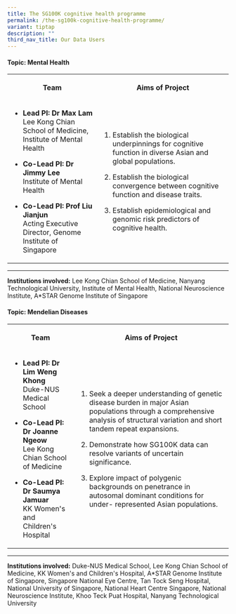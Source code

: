```yaml
---
title: The SG100K cognitive health programme
permalink: /the-sg100k-cognitive-health-programme/
variant: tiptap
description: ""
third_nav_title: Our Data Users
---
```

<h4><strong>Topic: Mental Health</strong></h4>
<table style="minWidth: 50px">
<colgroup>
<col>
<col>
</colgroup>
<tbody>
<tr>
<th rowspan="1" colspan="1">
<p>Team</p>
</th>
<th rowspan="1" colspan="1">
<p>Aims of Project</p>
</th>
</tr>
<tr>
<td rowspan="1" colspan="1">
<ul data-tight="true" class="tight">
<li>
<p><strong>Lead PI: Dr Max Lam</strong>
<br>Lee Kong Chian School of Medicine, Institute of Mental Health</p>
</li>
<li>
<p><strong>Co-Lead PI: Dr Jimmy Lee</strong>
<br>Institute of Mental Health</p>
</li>
<li>
<p><strong>Co-Lead PI: Prof Liu Jianjun</strong>
<br>Acting Executive Director, Genome Institute of Singapore</p>
</li>
</ul>
</td>
<td rowspan="1" colspan="1">
<ol data-tight="true" class="tight">
<li>
<p>Establish the biological underpinnings for cognitive function in diverse
Asian and global populations.</p>
</li>
<li>
<p>Establish the biological convergence between cognitive function and disease
traits.</p>
</li>
<li>
<p>Establish epidemiological and genomic risk predictors of cognitive health.</p>
</li>
</ol>
</td>
</tr>
</tbody>
</table>
<hr>
<p><strong>Institutions involved:</strong> Lee Kong Chian School of Medicine,
Nanyang Technological University, Institute of Mental Health, National
Neuroscience Institute, A*STAR Genome Institute of Singapore</p>
<p></p>
<h4><strong>Topic: Mendelian Diseases</strong></h4>
<table style="minWidth: 50px">
<colgroup>
<col>
<col>
</colgroup>
<tbody>
<tr>
<th rowspan="1" colspan="1">
<p>Team</p>
</th>
<th rowspan="1" colspan="1">
<p>Aims of Project</p>
</th>
</tr>
<tr>
<td rowspan="1" colspan="1">
<ul data-tight="true" class="tight">
<li>
<p><strong>Lead PI: Dr Lim Weng Khong </strong>
<br>Duke-NUS Medical School</p>
</li>
<li>
<p><strong>Co-Lead PI: Dr Joanne Ngeow </strong>
<br>Lee Kong Chian School of Medicine</p>
</li>
<li>
<p><strong>Co-Lead PI: Dr Saumya Jamuar </strong>
<br>KK Women's and Children's Hospital</p>
</li>
</ul>
</td>
<td rowspan="1" colspan="1">
<ol data-tight="true" class="tight">
<li>
<p>Seek a deeper understanding of genetic disease burden in major Asian populations
through a comprehensive analysis of structural variation and short tandem
repeat expansions.</p>
</li>
<li>
<p>Demonstrate how SG100K data can resolve variants of uncertain significance.</p>
</li>
<li>
<p>Explore impact of polygenic backgrounds on penetrance in autosomal dominant
conditions for under- represented Asian populations.</p>
</li>
</ol>
</td>
</tr>
</tbody>
</table>
<hr>
<p><strong>Institutions involved:</strong> Duke-NUS Medical School, Lee Kong
Chian School of Medicine, KK Women's and Children's Hospital, A*STAR Genome
Institute of Singapore, Singapore National Eye Centre, Tan Tock Seng Hospital,
National University of Singapore, National Heart Centre Singapore, National
Neuroscience Institute, Khoo Teck Puat Hospital, Nanyang Technological
University</p>